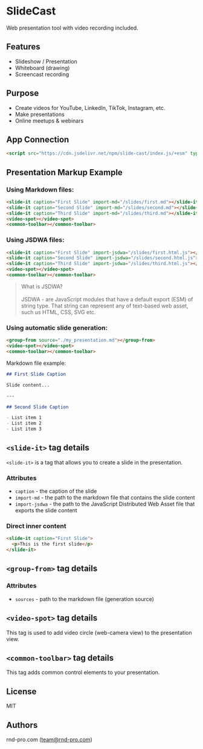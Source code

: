 # SlideCast

Web presentation tool with video recording included.

## Features

- Slideshow / Presentation
- Whiteboard (drawing)
- Screencast recording

## Purpose

- Create videos for YouTube, LinkedIn, TikTok, Instagram, etc.
- Make presentations
- Online meetups & webinars

## App Connection

```html
<script src="https://cdn.jsdelivr.net/npm/slide-cast/index.js/+esm" type="module"></script>
```

## Presentation Markup Example

### Using Markdown files:
```html
<slide-it caption="First Slide" import-md="/slides/first.md"></slide-it>
<slide-it caption="Second Slide" import-md="/slides/second.md"></slide-it>
<slide-it caption="Third Slide" import-md="/slides/third.md"></slide-it>
<video-spot></video-spot>
<common-toolbar></common-toolbar>
```

### Using JSDWA files:
```html
<slide-it caption="First Slide" import-jsdwa="/slides/first.html.js"></slide-it>
<slide-it caption="Second Slide" import-jsdwa="/slides/second.html.js"></slide-it>
<slide-it caption="Third Slide" import-jsdwa="/slides/third.html.js"></slide-it>
<video-spot></video-spot>
<common-toolbar></common-toolbar>
```

> What is JSDWA? <br><br>JSDWA - are JavaScript modules that have a default export (ESM) of string type. That string can represent any of text-based web asset, such us HTML, CSS, SVG etc.

### Using automatic slide generation:
```html
<group-from source="./my_presentation.md"></group-from>
<video-spot></video-spot>
<common-toolbar></common-toolbar>
```
Markdown file example:
```markdown
## First Slide Caption

Slide content...

---

## Second Slide Caption

- List item 1
- List item 2
- List item 3
```

## `<slide-it>` tag details

`<slide-it>` is a tag that allows you to create a slide in the presentation.

### Attributes

- `caption` - the caption of the slide
- `import-md` - the path to the markdown file that contains the slide content
- `import-jsdwa` - the path to the JavaScript Distributed Web Asset file that exports the slide content

### Direct inner content

```html
<slide-it caption="First Slide">
  <p>This is the first slide</p>
</slide-it>
```

## `<group-from>` tag details

### Attributes

- `sources` - path to the markdown file (generation source)

## `<video-spot>` tag details

This tag is used to add video circle (web-camera view) to the presentation view.

## `<common-toolbar>` tag details

This tag adds common control elements to your presentation.

## License

MIT

## Authors

rnd-pro.com (team@rnd-pro.com)
